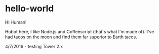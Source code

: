 hello-world
============

Hi Human!

Hubot here, I like Node.js and Coffeescript (that's what I'm made of).
I've had tacos on the moon and find them far superior to Earth tacos.

4/7/2016 - testing Tower 2.x